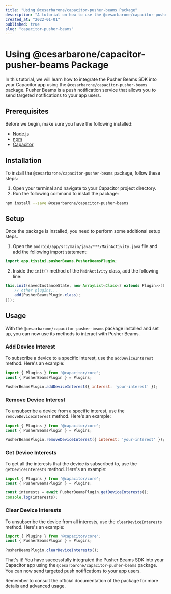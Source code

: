 ```yaml
---
title: "Using @cesarbarone/capacitor-pusher-beams Package"
description: "A tutorial on how to use the @cesarbarone/capacitor-pusher-beams package to integrate Pusher Beams SDK into your Capacitor app."
created_at: "2022-01-01"
published: true
slug: "capacitor-pusher-beams"
---
```


# Using @cesarbarone/capacitor-pusher-beams Package

In this tutorial, we will learn how to integrate the Pusher Beams SDK into your Capacitor app using the `@cesarbarone/capacitor-pusher-beams` package. Pusher Beams is a push notification service that allows you to send targeted notifications to your app users. 

## Prerequisites

Before we begin, make sure you have the following installed:

- [Node.js](https://nodejs.org)
- [npm](https://www.npmjs.com)
- [Capacitor](https://capacitorjs.com)

## Installation

To install the `@cesarbarone/capacitor-pusher-beams` package, follow these steps:

1. Open your terminal and navigate to your Capacitor project directory.
2. Run the following command to install the package:

```bash
npm install --save @cesarbarone/capacitor-pusher-beams
```

## Setup

Once the package is installed, you need to perform some additional setup steps.

1. Open the `android/app/src/main/java/***/MainActivity.java` file and add the following import statement:

```java
import app.tissini.pusherBeams.PusherBeamsPlugin;
```

2. Inside the `init()` method of the `MainActivity` class, add the following line:

```java
this.init(savedInstanceState, new ArrayList<Class<? extends Plugin>>() {{
    // other plugins...
    add(PusherBeamsPlugin.class);
}});
```

## Usage

With the `@cesarbarone/capacitor-pusher-beams` package installed and set up, you can now use its methods to interact with Pusher Beams.

### Add Device Interest

To subscribe a device to a specific interest, use the `addDeviceInterest` method. Here's an example:

```javascript
import { Plugins } from '@capacitor/core';
const { PusherBeamsPlugin } = Plugins;

PusherBeamsPlugin.addDeviceInterest({ interest: 'your-interest' });
```

### Remove Device Interest

To unsubscribe a device from a specific interest, use the `removeDeviceInterest` method. Here's an example:

```javascript
import { Plugins } from '@capacitor/core';
const { PusherBeamsPlugin } = Plugins;

PusherBeamsPlugin.removeDeviceInterest({ interest: 'your-interest' });
```

### Get Device Interests

To get all the interests that the device is subscribed to, use the `getDeviceInterests` method. Here's an example:

```javascript
import { Plugins } from '@capacitor/core';
const { PusherBeamsPlugin } = Plugins;

const interests = await PusherBeamsPlugin.getDeviceInterests();
console.log(interests);
```

### Clear Device Interests

To unsubscribe the device from all interests, use the `clearDeviceInterests` method. Here's an example:

```javascript
import { Plugins } from '@capacitor/core';
const { PusherBeamsPlugin } = Plugins;

PusherBeamsPlugin.clearDeviceInterests();
```

That's it! You have successfully integrated the Pusher Beams SDK into your Capacitor app using the `@cesarbarone/capacitor-pusher-beams` package. You can now send targeted push notifications to your app users.

Remember to consult the official documentation of the package for more details and advanced usage.